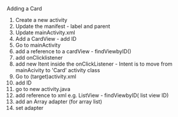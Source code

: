 Adding a Card
1. Create a new activity
2. Update the manifest - label and parent
3. Update mainActivity.xml
4. Add a CardView - add ID
5. Go to mainActivity
6. add a reference to a cardView - findViewbyID()
7. add onClicklistener
8. add new Itent inside the onClickListener - Intent is to move from mainAcivity to 'Card' activity class
9. Go to (target)activity.xml
10. add ID
11. go to new activity.java
12. add reference to xml e.g. ListView - findViewbyID( list view ID)
13. add an Array adapter (for array list)
14. set adapter
